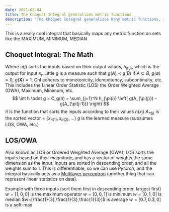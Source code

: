 ```yaml
---
date: 2021-08-04
title: The Choquet Integral generalizes metric functions
description: "The Choquet Integral generalizes many metric functions, include maximum, minimum, order weighted average (OWA), linear-order statistics (LOS), and more."
---
```


This is a really cool integral that basically maps any metric function on sets like the MAXIMUM, MINIMUM, MEDIAN


## Choquet Integral: The Math
Where $\pi(j)$ sorts the inputs based on their output values, $h_{\pi(j)}$, which is the output for input $x_j$. Little g is a measure such that $g(A) < g(B)$ if $A \subseteq B$, $g(\emptyset) = 0$, $g(\mathbf{X}) = 1$. ChI adheres to monotonicity, idempotency, subcontinuity, etc. This includes the Linear Order Statistic (LOS) the Order Weighted Average (OWA), Maximum, Minimum, etc.
$$ \int h \odot g = C_g(h) = \sum_{j=1}^N h_{\pi(i)} \left( g(A_{\pi(j)}) - g(A_{\pi(j-1)}) \right) $$
$\pi$ is the function that sorts the inputs according to their values $h(x_j)$
$A_{\pi(j)}$ is the sorted vector = $\{x_{\pi(1)}, x_{\pi(2)}, ...\}$
$g$ is the learned measure (subsumes LOS, OWA, etc.)

## LOS/OWA
Also known as LOS or Ordered Weighted Average (OWA), LOS sorts the inputs based on their magnitude, and has a vector of weights the same dimension as the input. Inputs are sorted in descending order, and all the weights sum to 1. This is differentiable, so we can use *Pytorch*, and the integral basically acts as a [Multilayer perceptron](multilayer-perceptron.md) (another thing that can represent linear statistics on data). 

Example with three inputs (sort them first in descending order, largest first)
$w = [1,0,0]$ is the maximum operator
$w = [0,0,1]$ is minimum
$w = [0,1,0]$ is median
$w=[\frac{1}{3},\frac{1}{3},\frac{1}{3}]$ is average
$w = [0.7,0.3,0]$ is a soft-max
